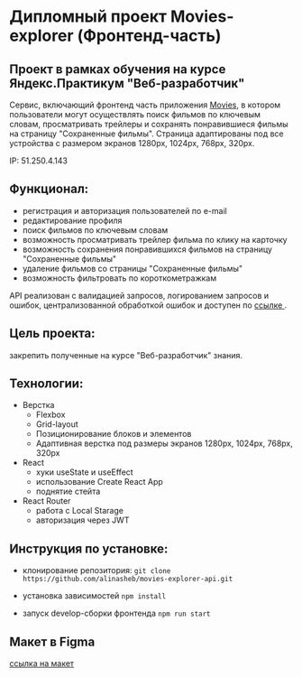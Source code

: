 # Дипломный проект Movies-explorer (Фронтенд-часть)

## Проект в рамках обучения на курсе Яндекс.Практикум "Веб-разработчик"

Сервис, включающий  фронтенд часть приложения [Movies](https://explor.movies.nomoredomains.icu/), в котором пользователи могут осуществлять поиск фильмов по ключевым словам, просматривать трейлеры и сохранять понравившиеся фильмы на страницу "Сохраненные фильмы". Страница адаптированы под все устройства с размером экранов 1280px, 1024px, 768px, 320px.

IP: 51.250.4.143

## Функционал:
- регистрация и авторизация пользователей по e-mail
- редактирование профиля
- поиск фильмов по ключевым словам
- возможность просматривать трейлер фильма по клику на карточку
- возможность сохранения понравившихся фильмов на страницу "Сохраненные фильмы"
- удаление фильмов со страницы "Сохраненные фильмы"
- возможность фильтровать по короткометражкам

API реализован с валидацией запросов, логированием запросов и ошибок, централизованной обработкой ошибок и доступен по [ссылке ]( https://api.explorer.movies.nomoredomains.sbs/).

## Цель проекта:
закрепить полученные на курсе "Веб-разработчик" знания. 

## Технологии:
* Верстка
    - Flexbox
    - Grid-layout
    - Позиционирование блоков и элементов
    - Адаптивная верстка под размеры экранов 1280px, 1024px, 768px, 320px
* React
    - хуки useState и useEffect
    - использование Create React App
    - поднятие стейта
* React Router
    - работа с Local Starage
    - авторизация через JWT


## Инструкция по установке:

* клонирование репозитория: 
`git clone https://github.com/alinasheb/movies-explorer-api.git`

* установка зависимостей
`npm install`

* запуск develop-сборки фронтенда
`npm run start`

## Макет в Figma
[ссылка на макет ]( https://drive.google.com/file/d/1QhFmF10Hvh_s5vuDPG-ypz6vSpYTzSy3/view?usp=sharing)
